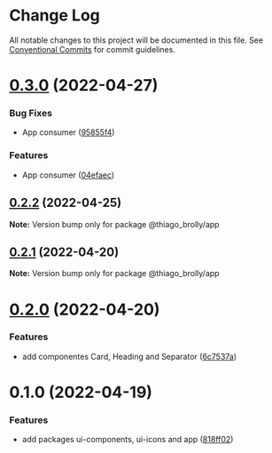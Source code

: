 # Change Log

All notable changes to this project will be documented in this file.
See [Conventional Commits](https://conventionalcommits.org) for commit guidelines.

# [0.3.0](https://github.com/thiagobrolly/paykit/compare/v0.2.3...v0.3.0) (2022-04-27)


### Bug Fixes

* App consumer ([95855f4](https://github.com/thiagobrolly/paykit/commit/95855f4f8b668cf0c0e7309e3d6006b7ddd822f8))


### Features

* App consumer ([04efaec](https://github.com/thiagobrolly/paykit/commit/04efaec78cc48432f04e1fc9845e20e72a625e49))





## [0.2.2](https://github.com/thiagobrolly/monorepo/compare/v0.2.1...v0.2.2) (2022-04-25)

**Note:** Version bump only for package @thiago_brolly/app





## [0.2.1](https://github.com/thiagobrolly/monorepo/compare/v0.2.0...v0.2.1) (2022-04-20)

**Note:** Version bump only for package @thiago_brolly/app





# [0.2.0](https://github.com/thiagobrolly/monorepo/compare/v0.1.0...v0.2.0) (2022-04-20)


### Features

* add componentes Card, Heading and Separator ([6c7537a](https://github.com/thiagobrolly/monorepo/commit/6c7537a4130879d2690ad65d435f17cf70ed5537))





# 0.1.0 (2022-04-19)


### Features

* add packages ui-components, ui-icons and app ([818ff02](https://github.com/thiagobrolly/monorepo/commit/818ff020e4012fbc7557768c11e9104ae53e2b7e))
